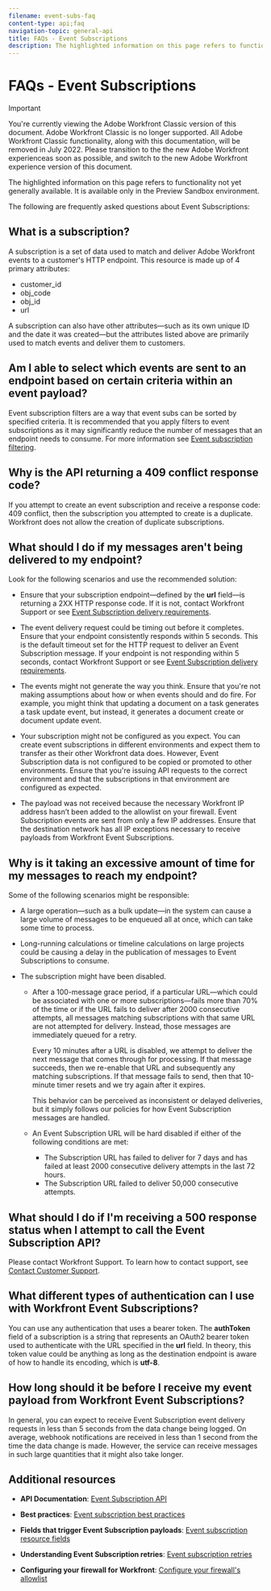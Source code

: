 ```yaml
---
filename: event-subs-faq
content-type: api;faq
navigation-topic: general-api
title: FAQs - Event Subscriptions
description: The highlighted information on this page refers to functionality not yet generally available. It is available only in the Preview Sandbox environment.
---
```


# FAQs - Event Subscriptions

>[!IMPORTANT]
>
>You're currently viewing the Adobe Workfront Classic version of this document. Adobe Workfront Classic is no longer supported. All Adobe Workfront Classic functionality, along with this documentation, will be removed in July 2022. Please transition to the the new Adobe Workfront experienceas soon as possible, and switch to the new Adobe Workfront experience version of this document.

The highlighted information on this page refers to functionality not yet generally available. It is available only in the Preview Sandbox environment.

The following are frequently asked questions about Event Subscriptions:

## What is a subscription?

A subscription is a set of data used to match and deliver Adobe Workfront events to a customer's HTTP endpoint. This resource is made up of 4 primary attributes:

* customer_id
* obj_code
* obj_id
* url

A subscription can also have other attributes—such as its own unique ID and the date it was created—but the attributes listed above are primarily used to match events and deliver them to customers.

## Am I able to select which events are sent to an endpoint based on certain criteria within an event payload?

Event subscription filters are a way that event subs can be sorted by specified criteria. It is recommended that you apply filters to event subscriptions as it may significantly reduce the number of messages that an endpoint needs to consume. For more information see [Event subscription filtering](../../wf-api/general/event-subs-api.md#event).

## Why is the API returning a 409 conflict response code?

If you attempt to create an event subscription and receive a response code: 409 conflict, then the subscription you attempted to create is a duplicate. Workfront does not allow the creation of duplicate subscriptions.

## What should I do if my messages aren't being delivered to my endpoint?

Look for the following scenarios and use the recommended solution:

* Ensure that your subscription endpoint—defined by the **url** field—is returning a 2XX HTTP response code. If it is not, contact Workfront Support or see [Event Subscription delivery requirements](../../wf-api/general/setup-event-sub-endpoint.md).

* The event delivery request could be timing out before it completes. Ensure that your endpoint consistently responds within 5 seconds. This is the default timeout set for the HTTP request to deliver an Event Subscription message. If your endpoint is not responding within 5 seconds, contact Workfront Support or see [Event Subscription delivery requirements](../../wf-api/general/setup-event-sub-endpoint.md).
* The events might not generate the way you think. Ensure that you're not making assumptions about how or when events should and do fire. For example, you might think that updating a document on a task generates a task update event, but instead, it generates a document create or document update event.
* Your subscription might not be configured as you expect. You can create event subscriptions in different environments and expect them to transfer as their other Workfront data does. However, Event Subscription data is not configured to be copied or promoted to other environments. Ensure that you're issuing API requests to the correct environment and that the subscriptions in that environment are configured as expected.
* The payload was not received because the necessary Workfront IP address hasn’t been added to the allowlist on your firewall. Event Subscription events are sent from only a few IP addresses. Ensure that the destination network has all IP exceptions necessary to receive payloads from Workfront Event Subscriptions.

## Why is it taking an excessive amount of time for my messages to reach my endpoint?

Some of the following scenarios might be responsible:

* A large operation—such as a bulk update—in the system can cause a large volume of messages to be enqueued all at once, which can take some time to process.
* Long-running calculations or timeline calculations on large projects could be causing a delay in the publication of messages to Event Subscriptions to consume.
* The subscription might have been disabled.

   * After a 100-message grace period, if a particular URL—which could be associated with one or more subscriptions—fails more than 70% of the time or if the URL&nbsp;fails to deliver after 2000 consecutive attempts, all messages matching subscriptions with that same URL are not attempted for delivery. Instead, those messages are immediately queued for a retry.

     Every 10 minutes after a URL is disabled, we attempt to deliver the next message that comes through for processing. If that message succeeds, then we re-enable that URL and subsequently any matching subscriptions. If that message fails to send, then that 10-minute timer resets and we try again after it expires.

     This behavior can be perceived as inconsistent or delayed deliveries, but it simply follows our policies for how Event Subscription messages are handled.
   
   * An Event Subscription URL&nbsp;will be hard disabled if either of the following conditions are met:

      * The Subscription URL has failed to deliver for 7 days and has failed at least 2000 consecutive delivery attempts in the last 72 hours.
      * The Subscription URL failed to deliver 50,000 consecutive attempts.

## What should I&nbsp;do if I'm receiving a 500 response status when I attempt to call the Event Subscription API?

Please contact Workfront Support. To learn how to contact support, see [Contact Customer Support](../../workfront-basics/tips-tricks-and-troubleshooting/contact-customer-support.md).

## What different types of authentication can I use with Workfront Event Subscriptions?

You can use any authentication that uses a bearer token. The **authToken** field of a subscription is a string that represents an OAuth2 bearer token used to authenticate with the URL specified in the **url** field. In theory, this token value could be anything as long as the destination endpoint is aware of how to handle its encoding, which is **utf-8**.

## How long should it be before I receive my event payload from Workfront Event Subscriptions?

In general, you can expect to receive Event Subscription event delivery requests in less than 5 seconds from the data change being logged. On average, webhook notifications are received in less than 1 second from the time the data change is made. However, the service can receive messages in such large quantities that it might also take longer.

## Additional resources

* **API Documentation**: [Event Subscription API](../../wf-api/general/event-subs-api.md)

* **Best practices**: [Event subscription best practices](../../wf-api/general/event-sub-best-practice.md)

* **Fields that trigger Event Subscription payloads**: [Event subscription resource fields](../../wf-api/api/event-sub-resource-fields.md)

* **Understanding Event Subscription retries**: [Event subscription retries](../../wf-api/api/event-sub-retries.md)

* **Configuring your firewall for Workfront**: [Configure your firewall's allowlist](../../administration-and-setup/get-started-wf-administration/configure-your-firewall.md)

